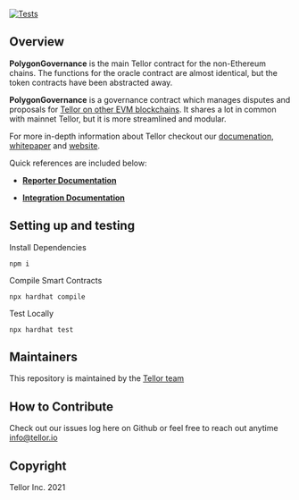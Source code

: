 [![Tests](https://github.com/tellor-io/polygonGovernance/actions/workflows/tests.yml/badge.svg)](https://github.com/tellor-io/polygonGovernance/actions/workflows/tests.ymli)

## Overview <a name="overview"> </a>

<b>PolygonGovernance</b> is the main Tellor contract for the non-Ethereum chains.  The functions for the oracle contract are almost identical, but the token contracts have been abstracted away.

<b>PolygonGovernance</b> is a governance contract which manages disputes and proposals for [Tellor on other EVM blockchains](https://github.com/tellor-io/tellorFlex). It shares a lot in common with mainnet Tellor, but it is more streamlined and modular.

For more in-depth information about Tellor checkout our [documenation](https://docs.tellor.io/tellor/), [whitepaper](https://docs.tellor.io/tellor/whitepaper/introduction) and [website](https://tellor.io/).

Quick references are included below:

* <b> [Reporter Documentation](https://docs.tellor.io/tellor/telliot/telliot)</b>

* <b> [Integration Documentation](https://docs.tellor.io/tellor/integration/introduction)</b>

## Setting up and testing

Install Dependencies
```
npm i
```
Compile Smart Contracts
```
npx hardhat compile
```

Test Locally
```
npx hardhat test
```

## Maintainers <a name="maintainers"> </a>
This repository is maintained by the [Tellor team](https://github.com/orgs/tellor-io/people)


## How to Contribute<a name="how2contribute"> </a>

Check out our issues log here on Github or feel free to reach out anytime [info@tellor.io](mailto:info@tellor.io)

## Copyright

Tellor Inc. 2021
